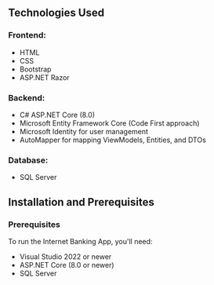 ## Technologies Used

### Frontend:
- HTML
- CSS
- Bootstrap
- ASP.NET Razor

### Backend:
- C# ASP.NET Core (8.0)
- Microsoft Entity Framework Core (Code First approach)
- Microsoft Identity for user management
- AutoMapper for mapping ViewModels, Entities, and DTOs

### Database:
- SQL Server

## Installation and Prerequisites

### Prerequisites

To run the Internet Banking App, you'll need:

- Visual Studio 2022 or newer
- ASP.NET Core (8.0 or newer)
- SQL Server
